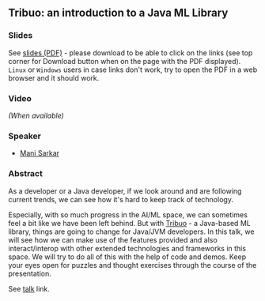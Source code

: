 ## Tribuo: an introduction to a Java ML Library


### Slides

See [slides (PDF)](Tribuo_an_introduction_to_a_Java_ML_Library.pdf) - please download to be able to click on the links (see top corner for Download button when on the page with the PDF displayed). `Linux` or `Windows` users in case links don't work, try to open the PDF in a web browser and it should work.

### Video

_(When available)_

### Speaker

- [Mani Sarkar](http://github.com/neomatrix369)

### Abstract

As a developer or a Java developer, if we look around and are following current trends, we can see how it's hard to keep track of technology.

Especially, with so much progress in the AI/ML space, we can sometimes feel a bit like we have been left behind. But with [Tribuo](https://tribuo.org) - a Java-based ML library, things are going to change for Java/JVM developers. In this talk, we will see how we can make use of the features provided and also interact/interop with other extended technologies and frameworks in this space. We will try to do all of this with the help of code and demos. Keep your eyes open for puzzles and thought exercises through the course of the presentation.

See [talk](https://makeit.si/index.php/en/agenda/java/item/160-tribuo-an-introduction-to-java-ml-library) link.